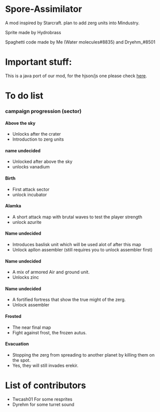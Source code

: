 # Spore-Assimilator
A mod inspired by Starcraft. plan to add zerg units into Mindustry.

Sprite made by Hydrobrass

Spaghetti code made by Me (Water molecules#8835) and Dryehm_#8501

# Important stuff:
This is a java port of our mod, for the hjson/js one please check [here](https://github.com/UnionofSovietSocialistRepublics/Spore-Biomechs).

# To do list
### campaign progression (sector)
#### Above the sky 
- Unlocks after the crater
- Introduction to zerg units
#### name undecided 
- Unlocked after above the sky
- unlocks vanadium
#### Birth
- First attack sector
- unlock incubator
#### Alamka
- A short attack map with brutal waves to test the player strength
- unlock azurite
#### Name undecided
- Introduces baslisk unit which will be used alot of after this map
- Unlock apllon assembler (still requires you to unlock assembler first)
#### Name undecided
- A mix of armored Air and ground unit.
- Unlocks zinc
#### Name undecided
- A fortified fortress that show the true might of the zerg.
- Unlock assembler
#### Frosted
- The near final map
- Fight against frost, the frozen autus.
#### Evacuation
- Stopping the zerg from spreading to another planet by killing them on the spot.
- Yes, they will still invades erekir.

# List of contributors
- Twcash01 For some resprites
- Dyrehm for some turret sound